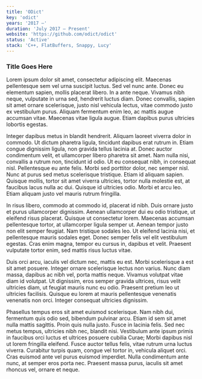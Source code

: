 ```yaml
---
title: 'ODict'
key: 'odict'
years: '2017 –'
duration: 'July 2017 – Present'
website: 'https://github.com/odict/odict'
status: 'Active'
stack: 'C++, FlatBuffers, Snappy, Lucy'
---
```


### Title Goes Here

Lorem ipsum dolor sit amet, consectetur adipiscing elit. Maecenas pellentesque sem vel urna suscipit luctus. Sed vel nunc ante. Donec eu elementum sapien, mollis placerat libero. In a ante neque. Vivamus nibh neque, vulputate in urna sed, hendrerit luctus diam. Donec convallis, sapien sit amet ornare scelerisque, justo nisl vehicula lectus, vitae commodo justo ex vestibulum purus. Aliquam fermentum enim leo, ac mattis augue accumsan vitae. Maecenas vitae ligula augue. Etiam dapibus purus ultricies lobortis egestas.

Integer dapibus metus in blandit hendrerit. Aliquam laoreet viverra dolor in commodo. Ut dictum pharetra ligula, tincidunt dapibus erat rutrum in. Etiam congue dignissim ligula, non gravida tellus lacinia at. Donec auctor condimentum velit, et ullamcorper libero pharetra sit amet. Nam nulla nisi, convallis a rutrum non, tincidunt id odio. Ut eu consequat nibh, in consequat nisl. Pellentesque eu ante felis. Morbi sed porttitor dolor, nec semper nisl. Nunc at purus sed metus scelerisque tristique. Etiam id aliquam sapien. Quisque mollis, tortor sit amet viverra ultricies, tortor nulla molestie est, at faucibus lacus nulla ac dui. Quisque id ultricies odio. Morbi et arcu leo. Etiam aliquam justo vel mauris rutrum fringilla.

In risus libero, commodo at commodo id, placerat id nibh. Duis ornare justo et purus ullamcorper dignissim. Aenean ullamcorper dui eu odio tristique, ut eleifend risus placerat. Quisque ut consectetur lorem. Maecenas accumsan pellentesque tortor, at ullamcorper ligula semper ut. Aenean tempor justo non elit semper feugiat. Nam tristique sodales leo. Ut eleifend lacinia nisi, et pellentesque mauris sodales eget. Donec semper felis vel elit vestibulum egestas. Cras enim magna, tempor eu cursus in, dapibus et velit. Praesent vulputate tortor enim, sed mattis risus luctus vitae.

Duis orci arcu, iaculis vel dictum nec, mattis eu est. Morbi scelerisque a est sit amet posuere. Integer ornare scelerisque lectus non varius. Nunc diam massa, dapibus ac nibh vel, porta mattis neque. Vivamus volutpat vitae diam id volutpat. Ut dignissim, eros semper gravida ultrices, risus velit ultricies diam, ut feugiat mauris nunc eu odio. Praesent pretium leo ut ultricies facilisis. Quisque eu lorem at mauris pellentesque venenatis venenatis non orci. Integer consequat ultricies dignissim.

Phasellus tempus eros sit amet euismod scelerisque. Nam nibh dui, fermentum quis odio sed, bibendum pulvinar arcu. Etiam id sem sit amet nulla mattis sagittis. Proin quis nulla justo. Fusce in lacinia felis. Sed nec metus tempus, ultricies nibh nec, blandit nisi. Vestibulum ante ipsum primis in faucibus orci luctus et ultrices posuere cubilia Curae; Morbi dapibus nisl ut lorem fringilla eleifend. Fusce auctor tellus felis, vitae rutrum urna luctus viverra. Curabitur turpis quam, congue vel tortor in, vehicula aliquet orci. Cras euismod ante vel purus euismod imperdiet. Nulla condimentum ante nunc, at semper eros porta nec. Praesent massa purus, iaculis sit amet rhoncus vel, ornare et neque.
